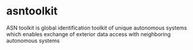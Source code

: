 # asntoolkit
ASN toolkit is global identification toolkit of unique autonomous systems which enables exchange of exterior data access with neighboring autonomous systems
